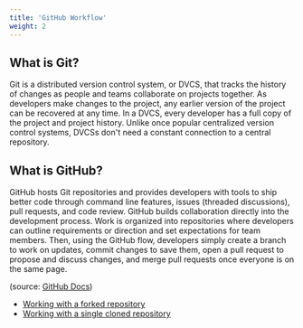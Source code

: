 ```yaml
---
title: 'GitHub Workflow'
weight: 2
---
```


## What is Git?

Git is a distributed version control system, or DVCS, that tracks the history of changes as people
and teams collaborate on projects together. As developers make changes to the project, any earlier
version of the project can be recovered at any time. In a DVCS, every developer has a full copy of
the project and project history. Unlike once popular centralized version control systems, DVCSs
don't need a constant connection to a central repository.

## What is GitHub?

GitHub hosts Git repositories and provides developers with tools to ship better code through command
line features, issues (threaded discussions), pull requests, and code review. GitHub builds
collaboration directly into the development process. Work is organized into repositories where
developers can outline requirements or direction and set expectations for team members. Then, using
the GitHub flow, developers simply create a branch to work on updates, commit changes to save them,
open a pull request to propose and discuss changes, and merge pull requests once everyone is on the
same page.

(source: [GitHub Docs](https://docs.github.com/en/get-started/using-git/about-git))

- [Working with a forked repository][01]
- [Working with a single cloned repository][02]

<!-- link references -->
[01]: slide1
[02]: slide2

